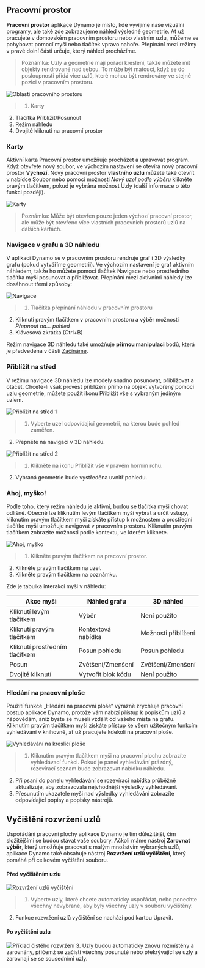 

## Pracovní prostor

**Pracovní prostor** aplikace Dynamo je místo, kde vyvíjíme naše vizuální programy, ale také zde zobrazujeme náhled výsledné geometrie. Ať už pracujete v domovském pracovním prostoru nebo vlastním uzlu, můžeme se pohybovat pomocí myši nebo tlačítek vpravo nahoře. Přepínání mezi režimy v pravé dolní části určuje, který náhled procházíme.

> Poznámka: Uzly a geometrie mají pořadí kreslení, takže můžete mít objekty rendrované nad sebou. To může být matoucí, když se do posloupnosti přidá více uzlů, které mohou být rendrovány ve stejné pozici v pracovním prostoru.

![Oblasti pracovního prostoru](images/2-3/01-WorkspaceRegions.png)

> 1. Karty
2. Tlačítka Přiblížit/Posunout
3. Režim náhledu
4. Dvojité kliknutí na pracovní prostor

### Karty

Aktivní karta Pracovní prostor umožňuje procházet a upravovat program. Když otevřete nový soubor, ve výchozím nastavení se otevírá nový pracovní prostor **Výchozí**. Nový pracovní prostor **vlastního uzlu** můžete také otevřít v nabídce Soubor nebo pomocí možnosti *Nový uzel podle výběru* klikněte pravým tlačítkem, pokud je vybrána možnost Uzly (další informace o této funkci později).

![Karty](images/2-3/02-Tabs.png)

> Poznámka: Může být otevřen pouze jeden výchozí pracovní prostor, ale může být otevřeno více vlastních pracovních prostorů uzlů na dalších kartách.

### Navigace v grafu a 3D náhledu

V aplikaci Dynamo se v pracovním prostoru rendruje graf i 3D výsledky grafu (pokud vytváříme geometrii). Ve výchozím nastavení je graf aktivním náhledem, takže ho můžete pomocí tlačítek Navigace nebo prostředního tlačítka myši posunovat a přibližovat. Přepínání mezi aktivními náhledy lze dosáhnout třemi způsoby:

![Navigace](images/2-3/03-PreviewNavigations.png)

> 1. Tlačítka přepínání náhledu v pracovním prostoru
2. Kliknutí pravým tlačítkem v pracovním prostoru a výběr možnosti *Přepnout na... pohled*
3. Klávesová zkratka (Ctrl+B)

Režim navigace 3D náhledu také umožňuje **přímou manipulaci** bodů, která je předvedena v části [Začínáme](http://primer.dynamobim.org/02_Hello-Dynamo/2-6_the_quick_start_guide.html).

### Přiblížit na střed

V režimu navigace 3D náhledu lze modely snadno posunovat, přibližovat a otáčet. Chcete-li však provést přiblížení přímo na objekt vytvořený pomocí uzlu geometrie, můžete použít ikonu Přiblížit vše s vybraným jediným uzlem.

![Přiblížit na střed 1](images/2-3/03-ZoomToRecenter_1.png)

> 1. Vyberte uzel odpovídající geometrii, na kterou bude pohled zaměřen.
2. Přepněte na navigaci v 3D náhledu.

![Přiblížit na střed 2](images/2-3/03-ZoomToRecenter_2.png)

> 1. Klikněte na ikonu Přiblížit vše v pravém horním rohu.
2. Vybraná geometrie bude vystředěna uvnitř pohledu.

### Ahoj, myško!

Podle toho, který režim náhledu je aktivní, budou se tlačítka myši chovat odlišně. Obecně lze kliknutím levým tlačítkem myši vybrat a určit vstupy, kliknutím pravým tlačítkem myši získáte přístup k možnostem a prostřední tlačítko myši umožňuje navigovat v pracovním prostoru. Kliknutím pravým tlačítkem zobrazíte možnosti podle kontextu, ve kterém kliknete.

![Ahoj, myško](images/2-3/04-HelloMouse.png)

> 1. Klikněte pravým tlačítkem na pracovní prostor.
2. Klikněte pravým tlačítkem na uzel.
3. Klikněte pravým tlačítkem na poznámku.

Zde je tabulka interakcí myši v náhledu:

|**Akce myši**|**Náhled grafu**|**3D náhled**|
| -- | -- | -- |
|Kliknutí levým tlačítkem|Výběr|Není použito|
|Kliknutí pravým tlačítkem|Kontextová nabídka|Možnosti přiblížení|
|Kliknutí prostředním tlačítkem|Posun pohledu|Posun pohledu|
|Posun|Zvětšení/Zmenšení|Zvětšení/Zmenšení|
|Dvojité kliknutí|Vytvořit blok kódu|Není použito|

### Hledání na pracovní ploše

Použití funkce „Hledání na pracovní ploše“ výrazně zrychluje pracovní postup aplikace Dynamo, protože vám nabízí přístup k popiskům uzlů a nápovědám, aniž byste se museli vzdálit od vašeho místa na grafu. Kliknutím pravým tlačítkem myši získáte přístup ke všem užitečným funkcím vyhledávání v knihovně, ať už pracujete kdekoli na pracovní ploše.

![Vyhledávání na kreslicí ploše](images/2-3/05-InCanvasSearch.jpg)

> 1. Kliknutím pravým tlačítkem myši na pracovní plochu zobrazíte vyhledávací funkci. Pokud je panel vyhledávání prázdný, rozevírací seznam bude zobrazovat nabídku náhledu.
2. Při psaní do panelu vyhledávání se rozevírací nabídka průběžně aktualizuje, aby zobrazovala nejvhodnější výsledky vyhledávání.
3. Přesunutím ukazatele myši nad výsledky vyhledávání zobrazíte odpovídající popisy a popisky nástrojů.

## Vyčištění rozvržení uzlů

Uspořádání pracovní plochy aplikace Dynamo je tím důležitější, čím složitějšími se budou stávat vaše soubory. Ačkoli máme nástroj **Zarovnat výběr**, který umožňuje pracovat s malým množstvím vybraných uzlů, aplikace Dynamo také obsahuje nástroj **Rozvržení uzlů vyčištění**, který pomáhá při celkovém vyčištění souboru.

#### Před vyčištěním uzlu

![Rozvržení uzlů vyčištění](images/2-3/06-CleanupNodeLayout.png)

> 1. Vyberte uzly, které chcete automaticky uspořádat, nebo ponechte všechny nevybrané, aby byly všechny uzly v souboru vyčištěny.
2. Funkce rozvržení uzlů vyčištění se nachází pod kartou Upravit.
#### Po vyčištění uzlu

![Příklad čistého rozvržení](images/2-3/07-CleanupNodeLayout.png)
3. Uzly budou automaticky znovu rozmístěny a zarovnány, přičemž se začistí všechny posunuté nebo překrývající se uzly a zarovnají se se sousedními uzly.


